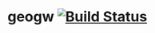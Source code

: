 # geogw [![Build Status](https://secure.travis-ci.org/jdesboeufs/geogw.svg)](http://travis-ci.org/jdesboeufs/geogw)
